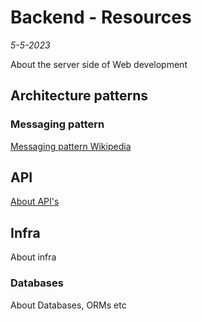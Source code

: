 # Backend - Resources
*5-5-2023*

About the server side of Web development

## Architecture patterns

### Messaging pattern

[Messaging pattern Wikipedia](https://en.wikipedia.org/wiki/Messaging_pattern)

## API

[About API's](api)

## Infra

About infra

### Databases

About Databases, ORMs etc


